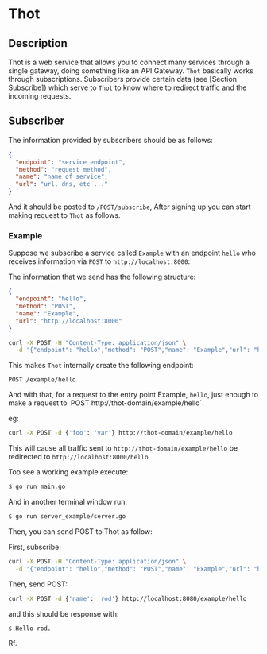 # Thot
## Description
Thot is a web service that allows you to connect many services through a single gateway, doing something like an API Gateway. `Thot` basically works through subscriptions. Subscribers provide certain data (see [Section Subscribe]) which serve to `Thot` to know where to redirect traffic and the incoming requests.

## Subscriber
The information provided by subscribers should be as follows:
```json
{
  "endpoint": "service endpoint",
  "method": "request method",
  "name": "name of service",
  "url": "url, dns, etc ..."
}
```
And it should be posted to `/POST/subscribe`, After signing up you can start making request to `Thot` as follows.

### Example
Suppose we subscribe a service called `Example` with an endpoint `hello` who receives information via `POST` to `http://localhost:8000`:

The information that we send has the following structure:
```json
{
  "endpoint": "hello",
  "method": "POST",
  "name": "Example",
  "url": "http://localhost:8000"
}
```

```sh
curl -X POST -H "Content-Type: application/json" \
  -d '{"endpoint": "hello","method": "POST","name": "Example","url": "http://localhost:8000"}' "http://thot-domain/subscribe"
```

This makes `Thot` internally create the following endpoint:

`POST /example/hello`

And with that, for a request to the entry point Example, `hello`, just enough to make a request to` `POST http://thot-domain/example/hello`.

eg:
```sh
curl -X POST -d {'foo': 'var'} http://thot-domain/example/hello
```

This will cause all traffic sent to `http://thot-domain/example/hello` be redirected to `http://localhost:8000/hello`


Too see a working example execute:
```sh
$ go run main.go
```

And in another terminal window run:
```sh
$ go run server_example/server.go
```

Then, you can send POST to Thot as follow:

First, subscribe:
```sh
curl -X POST -H "Content-Type: application/json" \
  -d '{"endpoint": "hello","method": "POST","name": "Example","url": "http://localhost:8000"}' "http://localhost:8080/subscribe"
```

Then, send POST:
```sh
curl -X POST -d {'name': 'rod'} http://localhost:8080/example/hello
```

and this should be response with:
```sh
$ Hello rod.
```
Rf.

